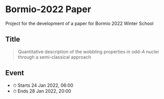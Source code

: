 # Bormio-2022 Paper

Project for the development of a paper for Bormio 2022 Winter School

## Title

> Quantitative description of the wobbling properties in odd-$A$ nuclei through a semi-classical approach

## Event

- ⏱ Starts 24 Jan 2022, 06:00
- ⏱ Ends 28 Jan 2022, 20:00

